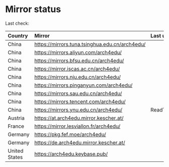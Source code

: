 <script src="./time.js"></script>
# Mirror status
Last check: <script type="text/javascript">localize(1668564027.8998525);</script>

|Country|Mirror|Last update|
|:------|:-----|:----------|
|China|https://mirrors.tuna.tsinghua.edu.cn/arch4edu/|<script type="text/javascript">localize(1668537578);</script>|
|China|https://mirrors.aliyun.com/arch4edu/|<script type="text/javascript">localize(1668494439);</script>|
|China|https://mirrors.bfsu.edu.cn/arch4edu/|<script type="text/javascript">localize(1668537578);</script>|
|China|https://mirror.iscas.ac.cn/arch4edu/|<script type="text/javascript">localize(1668537578);</script>|
|China|https://mirrors.nju.edu.cn/arch4edu/|<script type="text/javascript">localize(1668494439);</script>|
|China|https://mirrors.pinganyun.com/arch4edu/|<script type="text/javascript">localize(1668537578);</script>|
|China|https://mirrors.sau.edu.cn/arch4edu/|<script type="text/javascript">localize(1650446957);</script>|
|China|https://mirrors.tencent.com/arch4edu/|<script type="text/javascript">localize(1668494439);</script>|
|China|https://mirrors.ynu.edu.cn/arch4edu/|ReadTimeout|
|Austria|https://at.arch4edu.mirror.kescher.at/|<script type="text/javascript">localize(1668537578);</script>|
|France|https://mirror.lesviallon.fr/arch4edu/|<script type="text/javascript">localize(1668537578);</script>|
|Germany|https://pkg.fef.moe/arch4edu/|<script type="text/javascript">localize(1668537578);</script>|
|Germany|https://de.arch4edu.mirror.kescher.at/|<script type="text/javascript">localize(1668537578);</script>|
|United States|https://arch4edu.keybase.pub/|<script type="text/javascript">localize(1668494439);</script>|

<script src="./tablefilter/tablefilter.js"></script>
<script src="./table.js"></script>